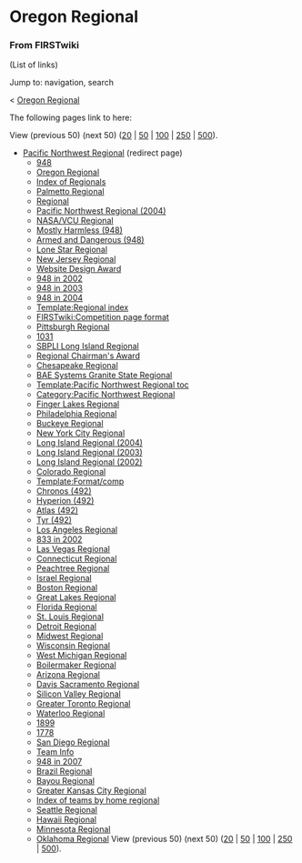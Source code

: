 # Oregon Regional

### From FIRSTwiki

(List of links)

Jump to: navigation, search

&lt; [Oregon Regional](/index.php?title=Oregon_Regional&redirect=no "Oregon
Regional" )  

The following pages link to here:

View (previous 50) (next 50)
([20](/index.php?title=Special:Whatlinkshere/Oregon_Regional&limit=20&from=0
"Special:Whatlinkshere/Oregon Regional" ) |
[50](/index.php?title=Special:Whatlinkshere/Oregon_Regional&limit=50&from=0
"Special:Whatlinkshere/Oregon Regional" ) |
[100](/index.php?title=Special:Whatlinkshere/Oregon_Regional&limit=100&from=0
"Special:Whatlinkshere/Oregon Regional" ) |
[250](/index.php?title=Special:Whatlinkshere/Oregon_Regional&limit=250&from=0
"Special:Whatlinkshere/Oregon Regional" ) |
[500](/index.php?title=Special:Whatlinkshere/Oregon_Regional&limit=500&from=0
"Special:Whatlinkshere/Oregon Regional" )).

  * [Pacific Northwest Regional](/index.php?title=Pacific_Northwest_Regional&redirect=no "Pacific Northwest Regional" ) (redirect page) 
    * [948](948 "948" )
    * [Oregon Regional](Oregon_Regional "Oregon Regional" )
    * [Index of Regionals](Index_of_Regionals "Index of Regionals" )
    * [Palmetto Regional](Palmetto_Regional "Palmetto Regional" )
    * [Regional](Regional "Regional" )
    * [Pacific Northwest Regional (2004)](Pacific_Northwest_Regional_%282004%29 "Pacific Northwest Regional \(2004\)" )
    * [NASA/VCU Regional](NASA/VCU_Regional "NASA/VCU Regional" )
    * [Mostly Harmless (948)](Mostly_Harmless_%28948%29 "Mostly Harmless \(948\)" )
    * [Armed and Dangerous (948)](Armed_and_Dangerous_%28948%29 "Armed and Dangerous \(948\)" )
    * [Lone Star Regional](Lone_Star_Regional "Lone Star Regional" )
    * [New Jersey Regional](New_Jersey_Regional "New Jersey Regional" )
    * [Website Design Award](Website_Design_Award "Website Design Award" )
    * [948 in 2002](948_in_2002 "948 in 2002" )
    * [948 in 2003](948_in_2003 "948 in 2003" )
    * [948 in 2004](948_in_2004 "948 in 2004" )
    * [Template:Regional index](Template:Regional_index "Template:Regional index" )
    * [FIRSTwiki:Competition page format](FIRSTwiki:Competition_page_format "FIRSTwiki:Competition page format" )
    * [Pittsburgh Regional](Pittsburgh_Regional "Pittsburgh Regional" )
    * [1031](1031 "1031" )
    * [SBPLI Long Island Regional](SBPLI_Long_Island_Regional "SBPLI Long Island Regional" )
    * [Regional Chairman's Award](Regional_Chairman%27s_Award "Regional Chairman's Award" )
    * [Chesapeake Regional](Chesapeake_Regional "Chesapeake Regional" )
    * [BAE Systems Granite State Regional](BAE_Systems_Granite_State_Regional "BAE Systems Granite State Regional" )
    * [Template:Pacific Northwest Regional toc](Template:Pacific_Northwest_Regional_toc "Template:Pacific Northwest Regional toc" )
    * [Category:Pacific Northwest Regional](Category:Pacific_Northwest_Regional "Category:Pacific Northwest Regional" )
    * [Finger Lakes Regional](Finger_Lakes_Regional "Finger Lakes Regional" )
    * [Philadelphia Regional](Philadelphia_Regional "Philadelphia Regional" )
    * [Buckeye Regional](Buckeye_Regional "Buckeye Regional" )
    * [New York City Regional](New_York_City_Regional "New York City Regional" )
    * [Long Island Regional (2004)](Long_Island_Regional_%282004%29 "Long Island Regional \(2004\)" )
    * [Long Island Regional (2003)](Long_Island_Regional_%282003%29 "Long Island Regional \(2003\)" )
    * [Long Island Regional (2002)](Long_Island_Regional_%282002%29 "Long Island Regional \(2002\)" )
    * [Colorado Regional](Colorado_Regional "Colorado Regional" )
    * [Template:Format/comp](Template:Format/comp "Template:Format/comp" )
    * [Chronos (492)](Chronos_%28492%29 "Chronos \(492\)" )
    * [Hyperion (492)](Hyperion_%28492%29 "Hyperion \(492\)" )
    * [Atlas (492)](Atlas_%28492%29 "Atlas \(492\)" )
    * [Tyr (492)](Tyr_%28492%29 "Tyr \(492\)" )
    * [Los Angeles Regional](Los_Angeles_Regional "Los Angeles Regional" )
    * [833 in 2002](833_in_2002 "833 in 2002" )
    * [Las Vegas Regional](Las_Vegas_Regional "Las Vegas Regional" )
    * [Connecticut Regional](Connecticut_Regional "Connecticut Regional" )
    * [Peachtree Regional](Peachtree_Regional "Peachtree Regional" )
    * [Israel Regional](Israel_Regional "Israel Regional" )
    * [Boston Regional](Boston_Regional "Boston Regional" )
    * [Great Lakes Regional](Great_Lakes_Regional "Great Lakes Regional" )
    * [Florida Regional](Florida_Regional "Florida Regional" )
    * [St. Louis Regional](St._Louis_Regional "St. Louis Regional" )
    * [Detroit Regional](Detroit_Regional "Detroit Regional" )
    * [Midwest Regional](Midwest_Regional "Midwest Regional" )
    * [Wisconsin Regional](Wisconsin_Regional "Wisconsin Regional" )
    * [West Michigan Regional](West_Michigan_Regional "West Michigan Regional" )
    * [Boilermaker Regional](Boilermaker_Regional "Boilermaker Regional" )
    * [Arizona Regional](Arizona_Regional "Arizona Regional" )
    * [Davis Sacramento Regional](Davis_Sacramento_Regional "Davis Sacramento Regional" )
    * [Silicon Valley Regional](Silicon_Valley_Regional "Silicon Valley Regional" )
    * [Greater Toronto Regional](Greater_Toronto_Regional "Greater Toronto Regional" )
    * [Waterloo Regional](Waterloo_Regional "Waterloo Regional" )
    * [1899](1899 "1899" )
    * [1778](1778 "1778" )
    * [San Diego Regional](San_Diego_Regional "San Diego Regional" )
    * [Team Info](Team_Info "Team Info" )
    * [948 in 2007](948_in_2007 "948 in 2007" )
    * [Brazil Regional](Brazil_Regional "Brazil Regional" )
    * [Bayou Regional](Bayou_Regional "Bayou Regional" )
    * [Greater Kansas City Regional](Greater_Kansas_City_Regional "Greater Kansas City Regional" )
    * [Index of teams by home regional](Index_of_teams_by_home_regional "Index of teams by home regional" )
    * [Seattle Regional](Seattle_Regional "Seattle Regional" )
    * [Hawaii Regional](Hawaii_Regional "Hawaii Regional" )
    * [Minnesota Regional](Minnesota_Regional "Minnesota Regional" )
    * [Oklahoma Regional](Oklahoma_Regional "Oklahoma Regional" )
View (previous 50) (next 50)
([20](/index.php?title=Special:Whatlinkshere/Oregon_Regional&limit=20&from=0
"Special:Whatlinkshere/Oregon Regional" ) |
[50](/index.php?title=Special:Whatlinkshere/Oregon_Regional&limit=50&from=0
"Special:Whatlinkshere/Oregon Regional" ) |
[100](/index.php?title=Special:Whatlinkshere/Oregon_Regional&limit=100&from=0
"Special:Whatlinkshere/Oregon Regional" ) |
[250](/index.php?title=Special:Whatlinkshere/Oregon_Regional&limit=250&from=0
"Special:Whatlinkshere/Oregon Regional" ) |
[500](/index.php?title=Special:Whatlinkshere/Oregon_Regional&limit=500&from=0
"Special:Whatlinkshere/Oregon Regional" )).

